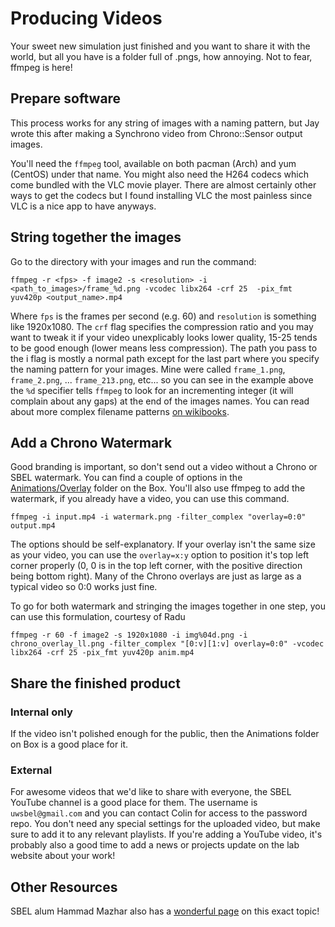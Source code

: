 # Producing Videos

Your sweet new simulation just finished and you want to share it with the world, but all you have is a folder full of .pngs, how annoying.
Not to fear, ffmpeg is here!

## Prepare software

This process works for any string of images with a naming pattern, but Jay wrote this after making a Synchrono video from Chrono::Sensor output images.

You'll need the `ffmpeg` tool, available on both pacman (Arch) and yum (CentOS) under that name.
You might also need the H264 codecs which come bundled with the VLC movie player.
There are almost certainly other ways to get the codecs but I found installing VLC the most painless since VLC is a nice app to have anyways.

## String together the images

Go to the directory with your images and run the command:
    
    ffmpeg -r <fps> -f image2 -s <resolution> -i <path_to_images>/frame_%d.png -vcodec libx264 -crf 25  -pix_fmt yuv420p <output_name>.mp4

Where `fps` is the frames per second (e.g. 60) and `resolution` is something like 1920x1080.
The `crf` flag specifies the compression ratio and you may want to tweak it if your video unexplicably looks lower quality, 15-25 tends to be good enough (lower means less compression).
The path you pass to the i flag is mostly a normal path except for the last part where you specify the naming pattern for your images.
Mine were called `frame_1.png`, `frame_2.png`, ... `frame_213.png`, etc... so you can see in the example above the `%d` specifier tells `ffmpeg` to look for an incrementing integer (it will complain about any gaps) at the end of the images names.
You can read about more complex filename patterns [on wikibooks](https://en.wikibooks.org/wiki/FFMPEG_An_Intermediate_Guide/image_sequence#Filename_patterns).

## Add a Chrono Watermark

Good branding is important, so don't send out a video without a Chrono or SBEL watermark.
You can find a couple of options in the [Animations/Overlay](https://uwmadison.box.com/s/nnfg6vsupmydz0gbhqgbh5ta06dl75vw) folder on the Box.
You'll also use ffmpeg to add the watermark, if you already have a video, you can use this command.

    ffmpeg -i input.mp4 -i watermark.png -filter_complex "overlay=0:0" output.mp4

The options should be self-explanatory.
If your overlay isn't the same size as your video, you can use the `overlay=x:y` option to position it's top left corner properly (0, 0 is in the top left corner, with the positive direction being bottom right).
Many of the Chrono overlays are just as large as a typical video so 0:0 works just fine.

To go for both watermark and stringing the images together in one step, you can use this formulation, courtesy of Radu

    ffmpeg -r 60 -f image2 -s 1920x1080 -i img%04d.png -i chrono_overlay_ll.png -filter_complex "[0:v][1:v] overlay=0:0" -vcodec libx264 -crf 25 -pix_fmt yuv420p anim.mp4

## Share the finished product

### Internal only

If the video isn't polished enough for the public, then the Animations folder on Box is a good place for it.

### External

For awesome videos that we'd like to share with everyone, the SBEL YouTube channel is a good place for them. The username is `uwsbel@gmail.com` and you can contact Colin for access to the password repo. You don't need any special settings for the uploaded video, but make sure to add it to any relevant playlists. If you're adding a YouTube video, it's probably also a good time to add a news or projects update on the lab website about your work!

## Other Resources

SBEL alum Hammad Mazhar also has a [wonderful page](https://hamelot.io/) on this exact topic!
